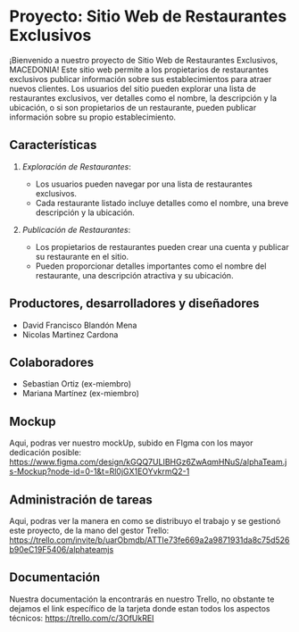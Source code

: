 # Proyecto: Sitio Web de Restaurantes Exclusivos

¡Bienvenido a nuestro proyecto de Sitio Web de Restaurantes Exclusivos, MACEDONIA! Este sitio web permite a los propietarios de restaurantes exclusivos publicar información sobre sus establecimientos para atraer nuevos clientes. Los usuarios del sitio pueden explorar una lista de restaurantes exclusivos, ver detalles como el nombre, la descripción y la ubicación, o si son propietarios de un restaurante, pueden publicar información sobre su propio establecimiento.

## Características

1. *Exploración de Restaurantes*: 
   - Los usuarios pueden navegar por una lista de restaurantes exclusivos.
   - Cada restaurante listado incluye detalles como el nombre, una breve descripción y la ubicación.

2. *Publicación de Restaurantes*:
   - Los propietarios de restaurantes pueden crear una cuenta y publicar su restaurante en el sitio.
   - Pueden proporcionar detalles importantes como el nombre del restaurante, una descripción atractiva y su ubicación.

## Productores, desarrolladores y diseñadores

- David Francisco Blandón Mena
- Nicolas Martinez Cardona

## Colaboradores 

- Sebastian Ortiz (ex-miembro)
- Mariana Martínez (ex-miembro)

## Mockup

Aqui, podras ver nuestro mockUp, subido en FIgma con los mayor dedicación posible: 
    https://www.figma.com/design/kGQQ7ULIBHGz6ZwAqmHNuS/alphaTeam.js-Mockup?node-id=0-1&t=Rl0jGX1EOYvkrmQ2-1

## Administración de tareas

Aqui, podras ver la manera en como se distribuyo el trabajo y se gestionó este proyecto, de la mano del gestor Trello: 
    https://trello.com/invite/b/uarObmdb/ATTIe73fe669a2a9871931da8c75d526b90eC19F5406/alphateamjs

## Documentación

Nuestra documentación la encontrarás en nuestro Trello, no obstante te dejamos el link específico de la tarjeta donde estan todos los aspectos técnicos:
    https://trello.com/c/3OfUkREI

